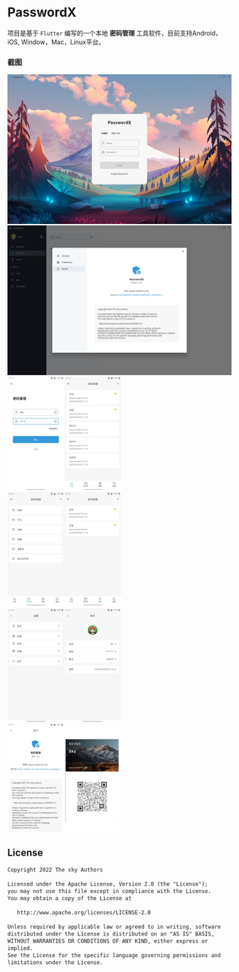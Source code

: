 # PasswordX

项目是基于 `Flutter` 编写的一个本地 __密码管理__ 工具软件，目前支持Android，iOS, Window，Mac，Linux平台。

### 截图
![](screenshot/screenshot1.jpg)
![](screenshot/screenshot2.jpg)
![](screenshot/screenshot3.jpg)


## License

    Copyright 2022 The sky Authors

    Licensed under the Apache License, Version 2.0 (the "License");
    you may not use this file except in compliance with the License.
    You may obtain a copy of the License at

       http://www.apache.org/licenses/LICENSE-2.0

    Unless required by applicable law or agreed to in writing, software
    distributed under the License is distributed on an "AS IS" BASIS,
    WITHOUT WARRANTIES OR CONDITIONS OF ANY KIND, either express or implied.
    See the License for the specific language governing permissions and
    limitations under the License.
